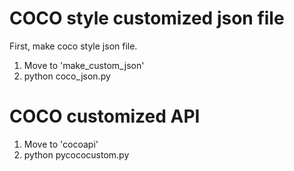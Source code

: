 # COCO style customized json file
First, make coco style json file.
1. Move to 'make_custom_json' 
2. python coco_json.py

# COCO customized API
1. Move to 'cocoapi'
2. python pycococustom.py

